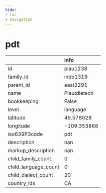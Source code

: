 ```yaml
---
hide:
- toc
- navigation
---
```

# pdt
|                      | info         |
|:---------------------|:-------------|
| id                   | plau1238     |
| family_id            | indo1319     |
| parent_id            | east2291     |
| name                 | Plautdietsch |
| bookkeeping          | False        |
| level                | language     |
| latitude             | 49.578028    |
| longitude            | -109.353868  |
| iso639P3code         | pdt          |
| description          | nan          |
| markup_description   | nan          |
| child_family_count   | 0            |
| child_language_count | 0            |
| child_dialect_count  | 20           |
| country_ids          | CA           |